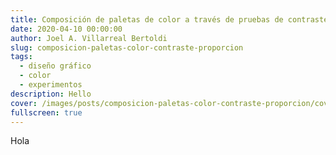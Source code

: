```yaml
---
title: Composición de paletas de color a través de pruebas de contraste y proporción
date: 2020-04-10 00:00:00
author: Joel A. Villarreal Bertoldi
slug: composicion-paletas-color-contraste-proporcion
tags: 
  - diseño gráfico
  - color
  - experimentos
description: Hello
cover: /images/posts/composicion-paletas-color-contraste-proporcion/cover.jpg
fullscreen: true
---
```


Hola
